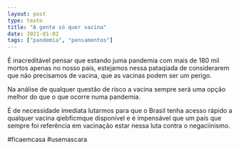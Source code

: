 ```yaml
---
layout: post
type: texto
title: "A gente só quer vacina"
date: 2021-01-02
tags: ["pandemia", "pensamentos"]
---
```

É inacreditável pensar que estando juma pandemia com mais de 180 mil mortos apenas no nosso país, estejamos nessa pataqiada de considerarem que não precisamos de vacina, que as vacinas podem ser um perigo.  

Na análise de qualquer questão de risco a vacina sempre será uma opção melhor do que o que ocorre numa pandemia.  

É de necessidade imediata lutarmos para que o Brasil tenha acesso rápido a qualquer vacina qiebficmque disponível e é impensável que um país que sempre foi referência em vacinação estar nessa luta contra o negaciinismo.

#ficaemcasa #usemascara